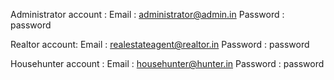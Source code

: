 
Administrator account : 
Email : administrator@admin.in
Password : password

Realtor account:
Email : realestateagent@realtor.in
Password : password

Househunter account :
Email : househunter@hunter.in
Password : password
